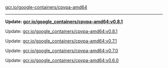 [gcr.io/google-containers/cpvpa-amd64](https://hub.docker.com/r/cruse/cpvpa-amd64/tags/) 

----
**Update: [gcr.io/google_containers/cpvpa-amd64:v0.8.1](https://hub.docker.com/r/cruse/cpvpa-amd64/tags/)**

Update: [gcr.io/google_containers/cpvpa-amd64:v0.8.1](https://hub.docker.com/r/cruse/cpvpa-amd64/tags/)

Update: [gcr.io/google_containers/cpvpa-amd64:v0.7.1](https://hub.docker.com/r/cruse/cpvpa-amd64/tags/)

Update: [gcr.io/google_containers/cpvpa-amd64:v0.7.0](https://hub.docker.com/r/cruse/cpvpa-amd64/tags/)

Update: [gcr.io/google_containers/cpvpa-amd64:v0.6.0](https://hub.docker.com/r/cruse/cpvpa-amd64/tags/)

